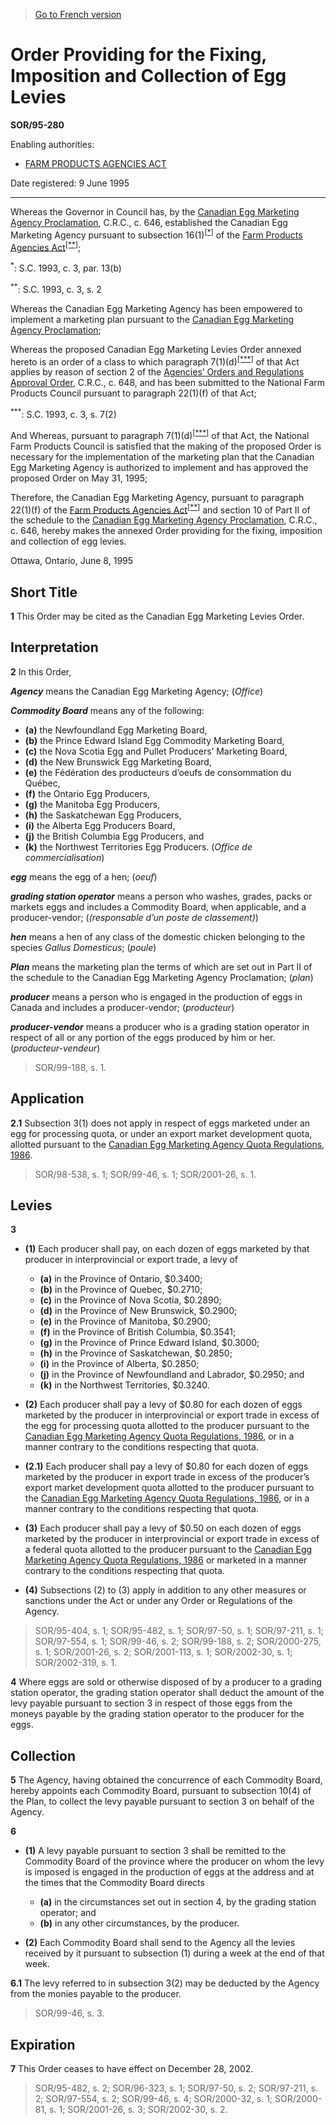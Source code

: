 > [Go to French version](/fr/Règlements/Décrets,%20ordonnances%20et%20règlements%20statutaires/95/280.md)

# Order Providing for the Fixing, Imposition and Collection of Egg Levies

**SOR/95-280**

Enabling authorities: 
- [FARM PRODUCTS AGENCIES ACT](/en/Acts/Revised%20Statutes%20of%20Canada/F/F-4.md)

Date registered: 9 June 1995

----------

Whereas the Governor in Council has, by the [Canadian Egg Marketing Agency Proclamation](/en/Regulations/Consolidated%20Regulations%20of%20Canada/601-700/C.R.C.,%20c.%20646.md), C.R.C., c. 646, established the Canadian Egg Marketing Agency pursuant to subsection 16(1)<sup><a href='#fn_SOR-95-280_e_hq_6348'>[*]</a></sup> of the [Farm Products Agencies Act](/en/Acts/Revised%20Statutes%20of%20Canada/F/F-4.md)<sup><a href='#fn_SOR-95-280_e_hq_6349'>[**]</a></sup>;

<a name='fn_SOR-95-280_e_hq_6348'><sup>*</sup></a>: S.C. 1993, c. 3, par. 13(b)<br />

<a name='fn_SOR-95-280_e_hq_6349'><sup>**</sup></a>: S.C. 1993, c. 3, s. 2<br />

Whereas the Canadian Egg Marketing Agency has been empowered to implement a marketing plan pursuant to the [Canadian Egg Marketing Agency Proclamation](/en/Regulations/Consolidated%20Regulations%20of%20Canada/601-700/C.R.C.,%20c.%20646.md);

Whereas the proposed Canadian Egg Marketing Levies Order annexed hereto is an order of a class to which paragraph 7(1)(d)<sup><a href='#fn_SOR-95-280_e_hq_6350'>[***]</a></sup> of that Act applies by reason of section 2 of the [Agencies’ Orders and Regulations Approval Order](/en/Regulations/Consolidated%20Regulations%20of%20Canada/601-700/C.R.C.,%20c.%20648.md), C.R.C., c. 648, and has been submitted to the National Farm Products Council pursuant to paragraph 22(1)(f) of that Act;

<a name='fn_SOR-95-280_e_hq_6350'><sup>***</sup></a>: S.C. 1993, c. 3, s. 7(2)<br />

And Whereas, pursuant to paragraph 7(1)(d)<sup><a href='#fn_SOR-95-280_e_hq_6350'>[***]</a></sup> of that Act, the National Farm Products Council is satisfied that the making of the proposed Order is necessary for the implementation of the marketing plan that the Canadian Egg Marketing Agency is authorized to implement and has approved the proposed Order on May 31, 1995;

Therefore, the Canadian Egg Marketing Agency, pursuant to paragraph 22(1)(f) of the [Farm Products Agencies Act](/en/Acts/Revised%20Statutes%20of%20Canada/F/F-4.md)<sup><a href='#fn_SOR-95-280_e_hq_6349'>[**]</a></sup> and section 10 of Part II of the schedule to the [Canadian Egg Marketing Agency Proclamation](/en/Regulations/Consolidated%20Regulations%20of%20Canada/601-700/C.R.C.,%20c.%20646.md), C.R.C., c. 646, hereby makes the annexed Order providing for the fixing, imposition and collection of egg levies.

Ottawa, Ontario, June 8, 1995




## Short Title


**1** This Order may be cited as the Canadian Egg Marketing Levies Order.




## Interpretation


**2** In this Order,

***Agency*** means the Canadian Egg Marketing Agency; (*Office*)

***Commodity Board*** means any of the following:
- **(a)** the Newfoundland Egg Marketing Board,
- **(b)** the Prince Edward Island Egg Commodity Marketing Board,
- **(c)** the Nova Scotia Egg and Pullet Producers’ Marketing Board,
- **(d)** the New Brunswick Egg Marketing Board,
- **(e)** the Fédération des producteurs d’oeufs de consommation du Québec,
- **(f)** the Ontario Egg Producers,
- **(g)** the Manitoba Egg Producers,
- **(h)** the Saskatchewan Egg Producers,
- **(i)** the Alberta Egg Producers Board,
- **(j)** the British Columbia Egg Producers, and
- **(k)** the Northwest Territories Egg Producers. (*Office de commercialisation*)

***egg*** means the egg of a hen; (*oeuf*)

***grading station operator*** means a person who washes, grades, packs or markets eggs and includes a Commodity Board, when applicable, and a producer-vendor; (*(responsable d’un poste de classement)*)

***hen*** means a hen of any class of the domestic chicken belonging to the species *Gallus Domesticus*; (*poule*)

***Plan*** means the marketing plan the terms of which are set out in Part II of the schedule to the Canadian Egg Marketing Agency Proclamation; (*plan*)

***producer*** means a person who is engaged in the production of eggs in Canada and includes a producer-vendor; (*producteur*)

***producer-vendor*** means a producer who is a grading station operator in respect of all or any portion of the eggs produced by him or her. (*producteur-vendeur*) 
> SOR/99-188, s. 1.





## Application


**2.1** Subsection 3(1) does not apply in respect of eggs marketed under an egg for processing quota, or under an export market development quota, allotted pursuant to the [Canadian Egg Marketing Agency Quota Regulations, 1986](/en/Regulations/Statutory%20Orders%20and%20Regulations/86/8.md).
> SOR/98-538, s. 1; SOR/99-46, s. 1; SOR/2001-26, s. 1.





## Levies


**3** 

- **(1)** Each producer shall pay, on each dozen of eggs marketed by that producer in interprovincial or export trade, a levy of
	- **(a)** in the Province of Ontario, $0.3400;
	- **(b)** in the Province of Quebec, $0.2710;
	- **(c)** in the Province of Nova Scotia, $0.2890;
	- **(d)** in the Province of New Brunswick, $0.2900;
	- **(e)** in the Province of Manitoba, $0.2900;
	- **(f)** in the Province of British Columbia, $0.3541;
	- **(g)** in the Province of Prince Edward Island, $0.3000;
	- **(h)** in the Province of Saskatchewan, $0.2850;
	- **(i)** in the Province of Alberta, $0.2850;
	- **(j)** in the Province of Newfoundland and Labrador, $0.2950; and
	- **(k)** in the Northwest Territories, $0.3240.

- **(2)** Each producer shall pay a levy of $0.80 for each dozen of eggs marketed by the producer in interprovincial or export trade in excess of the egg for processing quota allotted to the producer pursuant to the [Canadian Egg Marketing Agency Quota Regulations, 1986](/en/Regulations/Statutory%20Orders%20and%20Regulations/86/8.md), or in a manner contrary to the conditions respecting that quota.

- **(2.1)** Each producer shall pay a levy of $0.80 for each dozen of eggs marketed by the producer in export trade in excess of the producer’s export market development quota allotted to the producer pursuant to the [Canadian Egg Marketing Agency Quota Regulations, 1986](/en/Regulations/Statutory%20Orders%20and%20Regulations/86/8.md), or in a manner contrary to the conditions respecting that quota.

- **(3)** Each producer shall pay a levy of $0.50 on each dozen of eggs marketed by the producer in interprovincial or export trade in excess of a federal quota allotted to the producer pursuant to the [Canadian Egg Marketing Agency Quota Regulations, 1986](/en/Regulations/Statutory%20Orders%20and%20Regulations/86/8.md) or marketed in a manner contrary to the conditions respecting that quota.

- **(4)** Subsections (2) to (3) apply in addition to any other measures or sanctions under the Act or under any Order or Regulations of the Agency.
> SOR/95-404, s. 1; SOR/95-482, s. 1; SOR/97-50, s. 1; SOR/97-211, s. 1; SOR/97-554, s. 1; SOR/99-46, s. 2; SOR/99-188, s. 2; SOR/2000-275, s. 1; SOR/2001-26, s. 2; SOR/2001-113, s. 1; SOR/2002-30, s. 1; SOR/2002-319, s. 1.




**4** Where eggs are sold or otherwise disposed of by a producer to a grading station operator, the grading station operator shall deduct the amount of the levy payable pursuant to section 3 in respect of those eggs from the moneys payable by the grading station operator to the producer for the eggs.




## Collection


**5** The Agency, having obtained the concurrence of each Commodity Board, hereby appoints each Commodity Board, pursuant to subsection 10(4) of the Plan, to collect the levy payable pursuant to section 3 on behalf of the Agency.



**6** 

- **(1)** A levy payable pursuant to section 3 shall be remitted to the Commodity Board of the province where the producer on whom the levy is imposed is engaged in the production of eggs at the address and at the times that the Commodity Board directs
	- **(a)** in the circumstances set out in section 4, by the grading station operator; and
	- **(b)** in any other circumstances, by the producer.

- **(2)** Each Commodity Board shall send to the Agency all the levies received by it pursuant to subsection (1) during a week at the end of that week.



**6.1** The levy referred to in subsection 3(2) may be deducted by the Agency from the monies payable to the producer.
> SOR/99-46, s. 3.





## Expiration


**7** This Order ceases to have effect on December 28, 2002.
> SOR/95-482, s. 2; SOR/96-323, s. 1; SOR/97-50, s. 2; SOR/97-211, s. 2; SOR/97-554, s. 2; SOR/99-46, s. 4; SOR/2000-32, s. 1; SOR/2000-81, s. 1; SOR/2001-26, s. 3; SOR/2002-30, s. 2.



